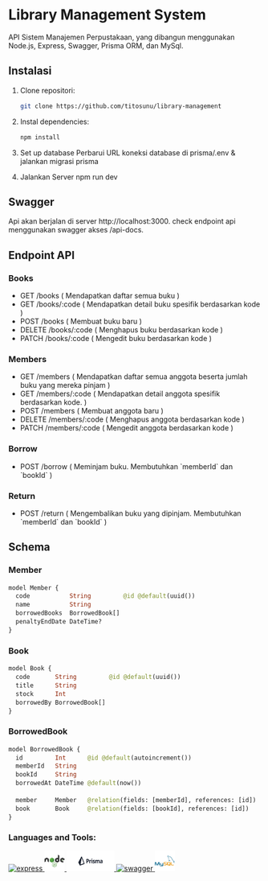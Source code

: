 # Library Management System

API Sistem Manajemen Perpustakaan, yang dibangun menggunakan Node.js, Express, Swagger, Prisma ORM, dan MySql.

## Instalasi

1. Clone repositori:
   ```sh
   git clone https://github.com/titosunu/library-management
   ```
2. Instal dependencies:
   ```sh
   npm install
   ```
3. Set up database
   Perbarui URL koneksi database di prisma/.env & jalankan migrasi prisma

4. Jalankan Server
   npm run dev

## Swagger

Api akan berjalan di server http://localhost:3000. check endpoint api menggunakan swagger akses /api-docs.

## Endpoint API

### Books

- GET /books ( Mendapatkan daftar semua buku )
- GET /books/:code ( Mendapatkan detail buku spesifik berdasarkan kode )
- POST /books ( Membuat buku baru )
- DELETE /books/:code ( Menghapus buku berdasarkan kode )
- PATCH /books/:code ( Mengedit buku berdasarkan kode )

### Members

- GET /members ( Mendapatkan daftar semua anggota beserta jumlah buku yang mereka pinjam )
- GET /members/:code ( Mendapatkan detail anggota spesifik berdasarkan kode. )
- POST /members ( Membuat anggota baru )
- DELETE /members/:code ( Menghapus anggota berdasarkan kode )
- PATCH /members/:code ( Mengedit anggota berdasarkan kode )

### Borrow

- POST /borrow ( Meminjam buku. Membutuhkan \`memberId\` dan \`bookId\` )

### Return

- POST /return ( Mengembalikan buku yang dipinjam. Membutuhkan \`memberId\` dan \`bookId\` )

## Schema

### Member

```graphql
model Member {
  code           String         @id @default(uuid())
  name           String
  borrowedBooks  BorrowedBook[]
  penaltyEndDate DateTime?
}
```

### Book

```graphql
model Book {
  code       String         @id @default(uuid())
  title      String
  stock      Int
  borrowedBy BorrowedBook[]
}
```

### BorrowedBook

```graphql
model BorrowedBook {
  id         Int      @id @default(autoincrement())
  memberId   String
  bookId     String
  borrowedAt DateTime @default(now())

  member     Member   @relation(fields: [memberId], references: [id])
  book       Book     @relation(fields: [bookId], references: [id])
}
```

<h3 align="left">Languages and Tools:</h3>
<p align="left"><a href="https://expressjs.com" target="_blank" rel="noreferrer"> <img src="[https://raw.githubusercontent.com/devicons/devicon/master/icons/express/express-original-wordmark.svg](https://camo.githubusercontent.com/f6128b6a17c28ec054b7ab67e595d39f503a0e17b116901141c05e1a1016985a/68747470733a2f2f692e636c6f756475702e636f6d2f7a6659366c4c376546612d3330303078333030302e706e67)" alt="express" width="95" height="40"/> </a> <a href="https://nodejs.org" target="_blank" rel="noreferrer"> <img src="https://raw.githubusercontent.com/devicons/devicon/master/icons/nodejs/nodejs-original-wordmark.svg" alt="nodejs" width="40" height="40"/> </a><a href="https://www.prisma.io/" target="_blank" rel="noreferrer"> <img src="https://raw.githubusercontent.com/prisma/presskit/main/Assets/Preview-Prisma-DarkLogo.png" alt="prisma" width="95" height="40"/> </a> <a href="https://swagger.io/" target="_blank" rel="noreferrer"> <img src="https://raw.githubusercontent.com/swagger-api/swagger.io/wordpress/images/assets/SWU-logo-clr.png" alt="swagger" width="95" height="40"/> </a> <a href="https://www.mysql.com/" target="_blank" rel="noreferrer"> <img src="https://raw.githubusercontent.com/devicons/devicon/master/icons/mysql/mysql-original-wordmark.svg" alt="mysql" width="40" height="40"/> </a> </p>
